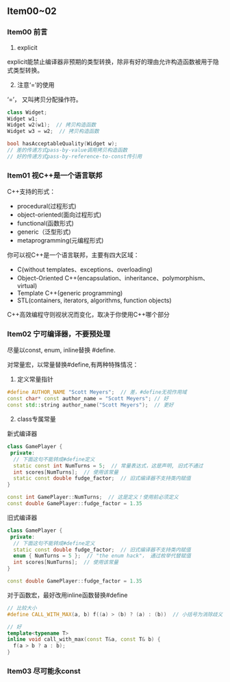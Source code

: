 Item00~02
------
### Item00 前言

01. explicit

explicit能禁止编译器非预期的类型转换，除非有好的理由允许构造函数被用于隐式类型转换。

02. 注意‘=’的使用

‘=’， 又叫拷贝分配操作符。

```cpp
class Widget;
Widget w1;
Widget w2(w1);  // 拷贝构造函数
Widget w3 = w2;  // 拷贝构造函数

bool hasAcceptableQuality(Widget w);  
// 差的传递方式pass-by-value调用拷贝构造函数
// 好的传递方式pass-by-reference-to-const传引用
```

### Item01 视C++是一个语言联邦

C++支持的形式：
- procedural(过程形式)
- object-oriented(面向过程形式)
- functional(函数形式)
- generic（泛型形式)
- metaprogramming(元编程形式)

你可以视C++是一个语言联邦，主要有四大区域：
- C(without templates、exceptions、overloading)
- Object-Oriented C++(encapsulation、inheritance、polymorphism、virtual)
- Template C++(generic programming)
- STL(containers, iterators, algorithms, function objects)

C++高效编程守则视状况而变化，取决于你使用C++哪个部分

### Item02 宁可编译器，不要预处理

尽量以const, enum, inline替换 #define.


对常量宏，以常量替换#define,有两种特殊情况：

1. 定义常量指针
```cpp
#define AUTHOR_NAME "Scott Meyers";  // 差，#define无视作用域
const char* const author_name = "Scott Meyers"; // 好
const std::string author_name("Scott Meyers");  // 更好
```

2. class专属常量

新式编译器
```cpp
class GamePlayer {
 private:
  // 下面这句不能转成#define定义
  static const int NumTurns = 5;  // 常量表达式，这是声明, 旧式不通过
  int scores[NumTurns];  // 使用该常量
  static const double fudge_factor;  // 旧式编译器不支持类内赋值
}

const int GamePlayer::NumTurns;  // 这是定义！使用前必须定义
const double GamePlayer::fudge_factor = 1.35
```
旧式编译器
```cpp
class GamePlayer {
 private:
  // 下面这句不能转成#define定义
  static const double fudge_factor;  // 旧式编译器不支持类内赋值
  enum { NumTurns = 5 };  // "the enum hack"， 通过枚举代替赋值
  int scores[NumTurns];  // 使用该常量  
}

const double GamePlayer::fudge_factor = 1.35
```

对于函数宏，最好改用inline函数替换#define
```cpp
// 比较大小
#define CALL_WITH_MAX(a, b) f((a) > (b) ? (a) : (b))  // 小括号为消除歧义，不好

// 好
template<typename T>
inline void call_with_max(const T&a, const T& b) {
  f(a > b ? a : b);
}

```

### Item03 尽可能永const

```cpp

```
